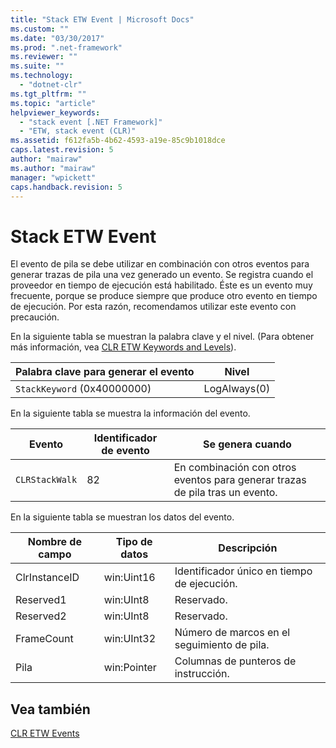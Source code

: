 ```yaml
---
title: "Stack ETW Event | Microsoft Docs"
ms.custom: ""
ms.date: "03/30/2017"
ms.prod: ".net-framework"
ms.reviewer: ""
ms.suite: ""
ms.technology: 
  - "dotnet-clr"
ms.tgt_pltfrm: ""
ms.topic: "article"
helpviewer_keywords: 
  - "stack event [.NET Framework]"
  - "ETW, stack event (CLR)"
ms.assetid: f612fa5b-4b62-4593-a19e-85c9b1018dce
caps.latest.revision: 5
author: "mairaw"
ms.author: "mairaw"
manager: "wpickett"
caps.handback.revision: 5
---
```

# Stack ETW Event
El evento de pila se debe utilizar en combinación con otros eventos para generar trazas de pila una vez generado un evento.  Se registra cuando el proveedor en tiempo de ejecución está habilitado.  Éste es un evento muy frecuente, porque se produce siempre que produce otro evento en tiempo de ejecución.  Por esta razón, recomendamos utilizar este evento con precaución.  
  
 En la siguiente tabla se muestran la palabra clave y el nivel. \(Para obtener más información, vea [CLR ETW Keywords and Levels](../../../docs/framework/performance/clr-etw-keywords-and-levels.md)\).  
  
|Palabra clave para generar el evento|Nivel|  
|------------------------------------------|-----------|  
|`StackKeyword` \(0x40000000\)|LogAlways\(0\)|  
  
 En la siguiente tabla se muestra la información del evento.  
  
|Evento|Identificador de evento|Se genera cuando|  
|------------|-----------------------------|----------------------|  
|`CLRStackWalk`|82|En combinación con otros eventos para generar trazas de pila tras un evento.|  
  
 En la siguiente tabla se muestran los datos del evento.  
  
|Nombre de campo|Tipo de datos|Descripción|  
|---------------------|-------------------|-----------------|  
|ClrInstanceID|win:Uint16|Identificador único en tiempo de ejecución.|  
|Reserved1|win:UInt8|Reservado.|  
|Reserved2|win:UInt8|Reservado.|  
|FrameCount|win:UInt32|Número de marcos en el seguimiento de pila.|  
|Pila|win:Pointer|Columnas de punteros de instrucción.|  
  
## Vea también  
 [CLR ETW Events](../../../docs/framework/performance/clr-etw-events.md)